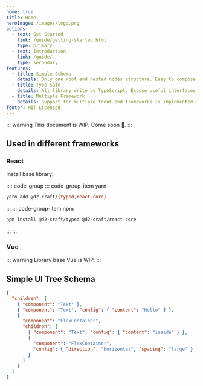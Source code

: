 ```yaml
---
home: true
title: Home
heroImage: /images/logo.png
actions:
  - text: Get Started
    link: /guide/getting-started.html
    type: primary
  - text: Introduction
    link: /guide/
    type: secondary
features:
  - title: Simple Schema
    details: Only one root and nested nodes structure. Easy to compose and extend.
  - title: Type Safe
    details: All library write by TypeScript. Expose useful interfaces, types and some helper functions.
  - title: Multiple Framework
    details: Support for multiple front-end frameworks is implemented with the corresponding library (Cross frameworks are not considered).
footer: MIT Licensed
---
```


::: warning
This document is WIP. Come soon 🍷.
:::

## Used in different frameworks

### React

Install base library:

:::: code-group
::: code-group-item yarn

```sh
yarn add @d2-craft/{typed,react-core}
```

:::
::: code-group-item npm

```sh
npm install @d2-craft/typed @d2-craft/react-core
```

:::
::::

### Vue

::: warning
Library base Vue is WIP.
:::

<!--
Install base library:

:::: code-group
::: code-group-item yarn

```sh
yarn add @d2-craft/{typed,vue-core}
```

:::
::: code-group-item npm

```sh
npm install @d2-craft/typed @d2-craft/vue-core
```

:::
::::
 -->

## Simple UI Tree Schema

```json
{
  "children": [
    { "component": "Text" },
    { "component": "Text", "config": { "content": "Hello" } },
    {
      "component": "FlexContainer",
      "children": [
        { "component": "Text", "config": { "content": "inside" } },
        {
          "component": "FlexContainer",
          "config": { "direction": "horizontal", "spacing": "large" }
        }
      ]
    }
  ]
}
```
